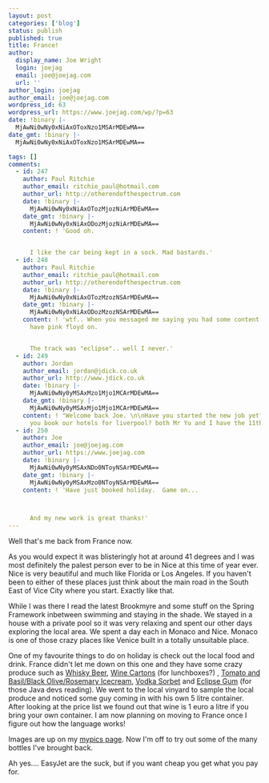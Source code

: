 ```yaml
---
layout: post
categories: ['blog']
status: publish
published: true
title: France!
author:
  display_name: Joe Wright
  login: joejag
  email: joe@joejag.com
  url: ''
author_login: joejag
author_email: joe@joejag.com
wordpress_id: 63
wordpress_url: https://www.joejag.com/wp/?p=63
date: !binary |-
  MjAwNi0wNy0xNiAxOToxNzo1MSArMDEwMA==
date_gmt: !binary |-
  MjAwNi0wNy0xNiAxOToxNzo1MSArMDEwMA==

tags: []
comments:
  - id: 247
    author: Paul Ritchie
    author_email: ritchie_paul@hotmail.com
    author_url: http://otherendofthespectrum.com
    date: !binary |-
      MjAwNi0wNy0xNiAxOTozMjozNiArMDEwMA==
    date_gmt: !binary |-
      MjAwNi0wNy0xNiAxODozMjozNiArMDEwMA==
    content: ! 'Good oh.


      I like the car being kept in a sock. Mad bastards.'
  - id: 248
    author: Paul Ritchie
    author_email: ritchie_paul@hotmail.com
    author_url: http://otherendofthespectrum.com
    date: !binary |-
      MjAwNi0wNy0xNiAxOTozMzozNSArMDEwMA==
    date_gmt: !binary |-
      MjAwNi0wNy0xNiAxODozMzozNSArMDEwMA==
    content: ! 'wtf.. When you messaged me saying you had some content. I happened to
      have pink floyd on.


      The track was "eclipse".. well I never.'
  - id: 249
    author: Jordan
    author_email: jordan@jdick.co.uk
    author_url: http://www.jdick.co.uk
    date: !binary |-
      MjAwNi0wNy0yMSAxMzo1Mjo1MCArMDEwMA==
    date_gmt: !binary |-
      MjAwNi0wNy0yMSAxMjo1Mjo1MCArMDEwMA==
    content: ! "Welcome back Joe. \n\nHave you started the new job yet?\n\nAlso have
      you book our hotels for liverpool? both Mr Yu and I have the 11th off."
  - id: 250
    author: Joe
    author_email: joe@joejag.com
    author_url: https://www.joejag.com
    date: !binary |-
      MjAwNi0wNy0yMSAxNDo0NToyNSArMDEwMA==
    date_gmt: !binary |-
      MjAwNi0wNy0yMSAxMzo0NToyNSArMDEwMA==
    content: ! 'Have just booked holiday.  Game on...



      And my new work is great thanks!'
---
```


<p>Well that's me back from France now.</p>
<p>As you would expect it was blisteringly hot at around 41 degrees and I was most definitely the palest person ever to be in Nice at this time of year ever.  Nice is very beautiful and much like Florida or Los Angeles.  If you haven't been to either of these places just think about the main road in the South East of Vice City where you start.  Exactly like that.</p>
<p>While I was there I read the latest Brookmyre and some stuff on the Spring Framework inbetween swimming and staying in the shade.  We stayed in a house with a private pool so it was very relaxing and spent our other days exploring the local area.  We spent a day each in Monaco and Nice.  Monaco is one of those crazy places like Venice built in a totally unsuitable place.</p>
<p>One of my favourite things to do on holiday is check out the local food and drink.  France didn't let me down on this one and they have some crazy produce such as <a href="https://www.joejag.com/jagpics/france/normal_P1010006.JPG">Whisky Beer</a>, <a href="https://www.joejag.com/jagpics/france/normal_DSC00322.JPG">Wine Cartons</a> (for lunchboxes?) , <a href="https://www.joejag.com/jagpics/france/normal_DSC00318.JPG">Tomato and Basil/Black Olive/Rosemary Icecream</a>, <a href="https://www.joejag.com/jagpics/france/normal_DSC00297.JPG">Vodka Sorbet</a> and <a href="https://www.joejag.com/jagpics/france/normal_DSC00321.JPG">Eclipse Gum</a> (for those Java devs reading).  We went to the local vinyard to sample the local produce and noticed some guy coming in with his own 5 litre container.  After looking at the price list we found out that wine is 1 euro a litre if you bring your own container.  I am now planning on moving to France once I figure out how the language works!</p>
<p>Images are up on my <a href="/jagpics">mypics page</a>.  Now I'm off to try out some of the many bottles I've brought back.</p>
<p>Ah yes.... EasyJet are the suck, but if you want cheap you get what you pay for.</p>
